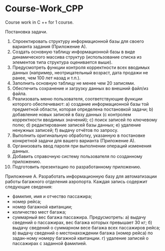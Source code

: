 # Course-Work_CPP
Course work in C ++ for 1 course.

Постановка задачи.
1)	Спроектировать структуру информационной базы для своего варианта задания (Приложение А).  
2)	Создать основную таблицу информационной базы в виде динамического массива структур (использование списка из элементов типа структура оценивается выше).
3)	Предусмотреть функции контроля корректности всех вводимых данных (например, неотрицательный возраст, дата продажи не ранее, чем 100 лет назад и т.п.).
4)	Заполнить основную таблицу не менее чем 20 записями.
5)	Обеспечить сохранение и загрузку данных во внешний файл/из файла.
6)	Реализовать меню пользователя, соответствующие функции которого обеспечивают:
 a)	создание информационной базы той предметной области, которая определена постановкой задачи;
 b)	добавление новых записей в базу данных (с контролем корректности вводимых значений);
 c)	поиск записей по ключевому полю;
 d)	редактирование записей базы данных;
 e)	удаление ненужных записей;
 f)	выдачу отчётов по запросу.
7)	Выполнить оригинальную обработку, указанную в постановке конкретной задачи для вашего варианта (Приложение А).
8)	Организовать ввод пароля при выполнении операций изменения данных.
9)	Добавить справочную систему пользователя по созданному приложению.
10)	Подготовить презентацию по разработанному приложению.

Приложение А.
Разработать информационную базу для автоматизации работы багажного отделения аэропорта.
Каждая запись содержит следующие сведения:
-	фамилия, имя и отчество пассажира;
-	номер рейса;
-	номер багажной квитанции;
-	количество мест багажа;
-	суммарный вес багажа пассажира.
Предусмотреть:
 а) выдачу сведений о пассажирах, вес багажа которых превышает 30 кг;
 б) выдачу сведений о суммарном весе багажа всех пассажиров рейса;
 в) выдачу сведений о местонахождении багажа (номер рейса) по задан-ному номеру багажной квитанции.
 г) удаление записей о пассажирах с заданной фамилией. 
